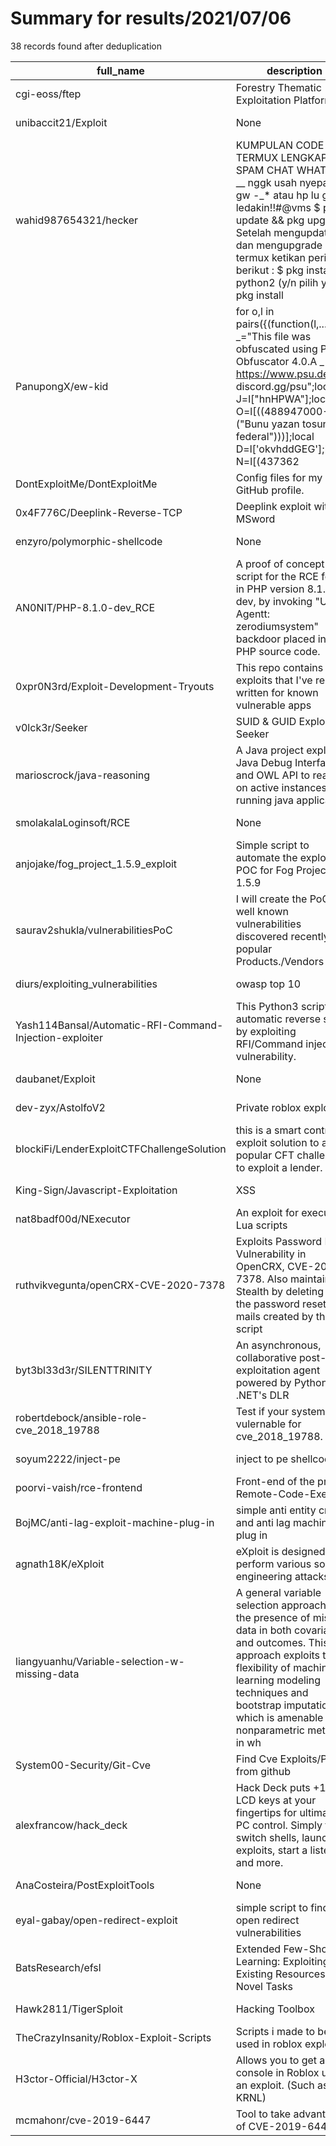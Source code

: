 
# Summary for results/2021/07/06
    
38 records found after deduplication

| full_name | description | html_url | matched_list | matched_count | pushed_at | size | stargazers_count | language | forks_count |
|---------------------------------------------------------|------------------------------------------------------------------------------------------------------------------------------------------------------------------------------------------------------------------------------------------------------------------|----------------------------------------------------------------------------|----------------------------------|-----------------|---------------------------|--------|--------------------|------------|---------------|
| cgi-eoss/ftep | Forestry Thematic Exploitation Platform | https://github.com/cgi-eoss/ftep | ['exploit'] | 1 | 2021-07-06 15:29:21+00:00 | 70417 | 5 | Java | 0 |
| unibaccit21/Exploit | None | https://github.com/unibaccit21/Exploit | ['exploit'] | 1 | 2021-07-06 08:50:43+00:00 | 0 | 0 | | 0 |
| wahid987654321/hecker | KUMPULAN CODE TERMUX LENGKAP _ SPAM CHAT WHATSAPP __ nggk usah nyepam gw -_* atau hp lu gw ledakin!!#@vms $ pkg update && pkg upgrade Setelah mengupdate dan mengupgrade termux ketikan perintah berikut : $ pkg install python2 (y/n pilih y) $ pkg install | https://github.com/wahid987654321/hecker | ['exploit', 'vulnerability poc'] | 2 | 2021-07-06 06:24:11+00:00 | 21 | 3 | | 0 |
| PanupongX/ew-kid | for o,l in pairs({(function(l,...)local _="This file was obfuscated using PSU Obfuscator 4.0.A _ https://www.psu.dev/ & discord.gg/psu";local J=l["hnHPWA"];local O=l[((488947000-#("Bunu yazan tosun... - federal")))];local D=l['okvhddGEG'];local N=l[(437362 | https://github.com/PanupongX/ew-kid | ['exploit'] | 1 | 2021-07-06 06:44:08+00:00 | 23 | 0 | | 0 |
| DontExploitMe/DontExploitMe | Config files for my GitHub profile. | https://github.com/DontExploitMe/DontExploitMe | ['exploit'] | 1 | 2021-07-06 07:04:32+00:00 | 0 | 0 | | 0 |
| 0x4F776C/Deeplink-Reverse-TCP | Deeplink exploit with MSword | https://github.com/0x4F776C/Deeplink-Reverse-TCP | ['exploit'] | 1 | 2021-07-06 08:47:55+00:00 | 19 | 0 | | 0 |
| enzyro/polymorphic-shellcode | None | https://github.com/enzyro/polymorphic-shellcode | ['shellcode'] | 1 | 2021-07-06 08:45:11+00:00 | 182 | 0 | C | 0 |
| AN0NIT/PHP-8.1.0-dev_RCE | A proof of concept script for the RCE found in PHP version 8.1.0-dev, by invoking "User-Agentt: zerodiumsystem" backdoor placed in the PHP source code. | https://github.com/AN0NIT/PHP-8.1.0-dev_RCE | ['rce'] | 1 | 2021-07-06 08:40:37+00:00 | 1 | 0 | Python | 0 |
| 0xpr0N3rd/Exploit-Development-Tryouts | This repo contains the exploits that I've re-written for known vulnerable apps | https://github.com/0xpr0N3rd/Exploit-Development-Tryouts | ['exploit'] | 1 | 2021-07-06 08:49:40+00:00 | 0 | 1 | | 0 |
| v0lck3r/Seeker | SUID & GUID Exploit Seeker | https://github.com/v0lck3r/Seeker | ['exploit'] | 1 | 2021-07-06 10:33:11+00:00 | 4 | 2 | Shell | 0 |
| marioscrock/java-reasoning | A Java project exploiting Java Debug Interface and OWL API to reason on active instances of a running java application. | https://github.com/marioscrock/java-reasoning | ['exploit'] | 1 | 2021-07-06 07:31:22+00:00 | 4329 | 2 | Java | 1 |
| smolakalaLoginsoft/RCE | None | https://github.com/smolakalaLoginsoft/RCE | ['rce'] | 1 | 2021-07-06 10:47:03+00:00 | 13 | 0 | Java | 0 |
| anjojake/fog_project_1.5.9_exploit | Simple script to automate the exploit POC for Fog Project 1.5.9 | https://github.com/anjojake/fog_project_1.5.9_exploit | ['exploit'] | 1 | 2021-07-06 16:06:50+00:00 | 0 | 0 | Shell | 0 |
| saurav2shukla/vulnerabilitiesPoC | I will create the PoCs for well known vulnerabilities discovered recently in popular Products./Vendors | https://github.com/saurav2shukla/vulnerabilitiesPoC | ['vulnerability poc'] | 1 | 2021-07-06 12:13:11+00:00 | 328 | 0 | nan | 0 |
| diurs/exploiting_vulnerabilities | owasp top 10 | https://github.com/diurs/exploiting_vulnerabilities | ['exploit'] | 1 | 2021-07-06 13:30:00+00:00 | 3718 | 0 | | 0 |
| Yash114Bansal/Automatic-RFI-Command-Injection-exploiter | This Python3 script give automatic reverse shell by exploiting RFI/Command injection vulnerability. | https://github.com/Yash114Bansal/Automatic-RFI-Command-Injection-exploiter | ['command injection', 'exploit'] | 2 | 2021-07-06 16:15:29+00:00 | 4 | 1 | Python | 0 |
| daubanet/Exploit | None | https://github.com/daubanet/Exploit | ['exploit'] | 1 | 2021-07-06 21:57:31+00:00 | 903 | 0 | PHP | 0 |
| dev-zyx/AstolfoV2 | Private roblox exploit gui | https://github.com/dev-zyx/AstolfoV2 | ['exploit'] | 1 | 2021-07-06 22:05:13+00:00 | 0 | 0 | | 0 |
| blockiFi/LenderExploitCTFChallengeSolution | this is a smart contract exploit solution to a popular CFT challenge to exploit a lender. | https://github.com/blockiFi/LenderExploitCTFChallengeSolution | ['exploit'] | 1 | 2021-07-06 05:36:45+00:00 | 2 | 0 | Solidity | 0 |
| King-Sign/Javascript-Exploitation | XSS | https://github.com/King-Sign/Javascript-Exploitation | ['exploit'] | 1 | 2021-07-06 05:31:05+00:00 | 2 | 0 | | 0 |
| nat8badf00d/NExecutor | An exploit for executing Lua scripts | https://github.com/nat8badf00d/NExecutor | ['exploit'] | 1 | 2021-07-06 05:59:22+00:00 | 9 | 2 | C++ | 1 |
| ruthvikvegunta/openCRX-CVE-2020-7378 | Exploits Password Reset Vulnerability in OpenCRX, CVE-2020-7378. Also maintains Stealth by deleting all the password reset mails created by the script | https://github.com/ruthvikvegunta/openCRX-CVE-2020-7378 | ['cve-2', 'exploit'] | 2 | 2021-07-06 01:06:56+00:00 | 719 | 1 | Python | 0 |
| byt3bl33d3r/SILENTTRINITY | An asynchronous, collaborative post-exploitation agent powered by Python and .NET's DLR | https://github.com/byt3bl33d3r/SILENTTRINITY | ['exploit'] | 1 | 2021-07-06 14:30:30+00:00 | 30550 | 1682 | Boo | 351 |
| robertdebock/ansible-role-cve_2018_19788 | Test if your system is vulernable for cve_2018_19788. | https://github.com/robertdebock/ansible-role-cve_2018_19788 | ['cve-2'] | 1 | 2021-07-06 06:56:34+00:00 | 186 | 3 | | 1 |
| soyum2222/inject-pe | inject to pe shellcode | https://github.com/soyum2222/inject-pe | ['shellcode'] | 1 | 2021-07-06 09:05:47+00:00 | 58 | 3 | C | 0 |
| poorvi-vaish/rce-frontend | Front-end of the project Remote-Code-Executor | https://github.com/poorvi-vaish/rce-frontend | ['rce'] | 1 | 2021-07-06 14:56:16+00:00 | 248 | 2 | JavaScript | 0 |
| BojMC/anti-lag-exploit-machine-plug-in | simple anti entity cram and anti lag machine plug in | https://github.com/BojMC/anti-lag-exploit-machine-plug-in | ['exploit'] | 1 | 2021-07-06 16:31:08+00:00 | 18 | 0 | | 0 |
| agnath18K/eXploit | eXploit is designed to perform various social engineering attacks. | https://github.com/agnath18K/eXploit | ['exploit'] | 1 | 2021-07-06 19:22:53+00:00 | 2085 | 0 | C | 0 |
| liangyuanhu/Variable-selection-w-missing-data | A general variable selection approach in the presence of missing data in both covariates and outcomes. This approach exploits the flexibility of machine learning modeling techniques and bootstrap imputation, which is amenable to nonparametric methods in wh | https://github.com/liangyuanhu/Variable-selection-w-missing-data | ['exploit'] | 1 | 2021-07-06 22:02:16+00:00 | 27 | 2 | R | 0 |
| System00-Security/Git-Cve | Find Cve Exploits/POC from github | https://github.com/System00-Security/Git-Cve | ['cve poc', 'exploit'] | 2 | 2021-07-06 07:08:17+00:00 | 13 | 12 | Python | 2 |
| alexfrancow/hack_deck | Hack Deck puts +15 LCD keys at your fingertips for ultimate PC control. Simply tap to switch shells, launch exploits, start a listener and more. | https://github.com/alexfrancow/hack_deck | ['exploit'] | 1 | 2021-07-06 21:11:18+00:00 | 15908 | 0 | C++ | 0 |
| AnaCosteira/PostExploitTools | None | https://github.com/AnaCosteira/PostExploitTools | ['exploit'] | 1 | 2021-07-06 10:41:19+00:00 | 13736 | 0 | PowerShell | 0 |
| eyal-gabay/open-redirect-exploit | simple script to find open redirect vulnerabilities | https://github.com/eyal-gabay/open-redirect-exploit | ['exploit'] | 1 | 2021-07-06 20:01:24+00:00 | 4 | 1 | Python | 0 |
| BatsResearch/efsl | Extended Few-Shot Learning: Exploiting Existing Resources for Novel Tasks | https://github.com/BatsResearch/efsl | ['exploit'] | 1 | 2021-07-06 14:48:43+00:00 | 144 | 4 | Python | 0 |
| Hawk2811/TigerSploit | Hacking Toolbox | https://github.com/Hawk2811/TigerSploit | ['sploit'] | 1 | 2021-07-06 23:40:39+00:00 | 1 | 0 | nan | 0 |
| TheCrazyInsanity/Roblox-Exploit-Scripts | Scripts i made to be used in roblox exploits. | https://github.com/TheCrazyInsanity/Roblox-Exploit-Scripts | ['exploit'] | 1 | 2021-07-06 20:29:22+00:00 | 284 | 0 | Lua | 1 |
| H3ctor-Official/H3ctor-X | Allows you to get a console in Roblox using an exploit. (Such as KRNL) | https://github.com/H3ctor-Official/H3ctor-X | ['exploit'] | 1 | 2021-07-06 11:45:53+00:00 | 263 | 0 | | 0 |
| mcmahonr/cve-2019-6447 | Tool to take advantage of CVE-2019-6447 | https://github.com/mcmahonr/cve-2019-6447 | ['cve-2'] | 1 | 2021-07-06 23:26:33+00:00 | 16 | 0 | | 0 |
